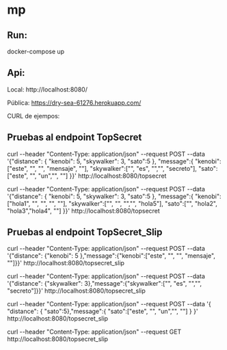 # mp

Run:
---
docker-compose up


Api:
----
Local: http://localhost:8080/

Pública: https://dry-sea-61276.herokuapp.com/


CURL de ejempos:

Pruebas al endpoint TopSecret
-----------------------------

curl --header "Content-Type: application/json" --request POST  --data '{"distance": { "kenobi": 5, "skywalker": 3, "sato":5 }, "message":{ "kenobi":["este", "", "", "mensaje", ""], "skywalker":["", "es", "","", "secreto"], "sato":["este", "", "un","", ""] }}'  http://localhost:8080/topsecret
  
 curl --header "Content-Type: application/json" --request POST --data '{"distance": { "kenobi": 5, "skywalker": 3, "sato":5 }, "message":{ "kenobi":["hola1", "", "", "", ""], "skywalker":["", "", "","", "hola5"], "sato":["", "hola2", "hola3","hola4", ""] }}' http://localhost:8080/topsecret

Pruebas al endpoint TopSecret_Slip
----------------------------------

curl --header "Content-Type: application/json" --request POST --data '{"distance": {"kenobi": 5	},"message":{"kenobi":["este", "", "", "mensaje", ""]}}' http://localhost:8080/topsecret_slip

curl --header "Content-Type: application/json" --request POST --data '{"distance": {"skywalker": 3},"message":{"skywalker":["", "es", "","", "secreto"]}}'  http://localhost:8080/topsecret_slip

curl --header "Content-Type: application/json" --request POST --data '{ "distance": {	"sato":5},"message":{	"sato":["este", "", "un","", ""] } }' http://localhost:8080/topsecret_slip


curl --header "Content-Type: application/json" --request GET http://localhost:8080/topsecret_slip